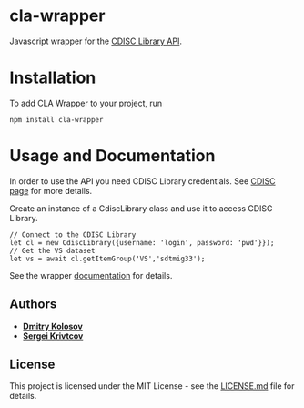 cla-wrapper
===========
Javascript wrapper for the [CDISC Library API](https://www.cdisc.org/cdisc-library/api-documentation#/).
# Installation
To add CLA Wrapper to your project, run
```
npm install cla-wrapper
```
# Usage and Documentation
In order to use the API you need CDISC Library credentials. See [CDISC page](https://www.cdisc.org/cdisc-library) for more details.

Create an instance of a CdiscLibrary class and use it to access CDISC Library.
```
// Connect to the CDISC Library
let cl = new CdiscLibrary({username: 'login', password: 'pwd'}});
// Get the VS dataset
let vs = await cl.getItemGroup('VS','sdtmig33');
```
See the wrapper [documentation](https://defineeditor.github.io/cla-wrapper/index.html) for details.

## Authors

* [**Dmitry Kolosov**](https://www.linkedin.com/in/dmitry-kolosov-91751413/)
* [**Sergei Krivtcov**](https://www.linkedin.com/in/sergey-krivtsov-677419b4/)

## License

This project is licensed under the MIT License - see the [LICENSE.md](LICENSE.md) file for details.

